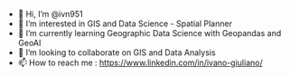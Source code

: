 - 👋 Hi, I’m @ivn951
- 👀 I’m interested in GIS and Data Science - Spatial Planner
- 🌱 I’m currently learning Geographic Data Science with Geopandas and GeoAI
- 💞️ I’m looking to collaborate on GIS and Data Analysis 
- 📫 How to reach me : https://www.linkedin.com/in/ivano-giuliano/

<!---
ivn951/ivn951 is a ✨ special ✨ repository because its `README.md` (this file) appears on your GitHub profile.
You can click the Preview link to take a look at your changes.
--->

